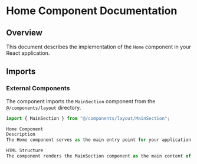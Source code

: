 # Home Component Documentation

## Overview

This document describes the implementation of the `Home` component in your React application.

## Imports

### External Components

The component imports the `MainSection` component from the `@/components/layout` directory.

```typescript
import { MainSection } from "@/components/layout/MainSection";

Home Component
Description
The Home component serves as the main entry point for your application's home page.

HTML Structure
The component renders the MainSection component as the main content of the home page

